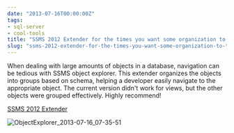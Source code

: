 ```yaml
---
date: "2013-07-16T00:00:00Z"
tags:
- sql-server
- cool-tools
title: "SSMS 2012 Extender for the times you want some organization to the random pile"
slug: "ssms-2012-extender-for-the-times-you-want-some-organization-to-the-random-pile"
---
```


When dealing with large amounts of objects in a database, navigation can be tedious with SSMS object explorer. This extender organizes the objects into groups based on schema, helping a developer easily navigate to the appropriate object. The current version didn't work for views, but the other objects were grouped effectively. Highly recommend!

[SSMS 2012 Extender ](https://ssms2012extender.codeplex.com/ "SSMS 2012 Extender")

![ObjectExplorer_2013-07-16_07-35-51](/images/ObjectExplorer_2013-07-16_07-35-51_uxfdyj.png)
